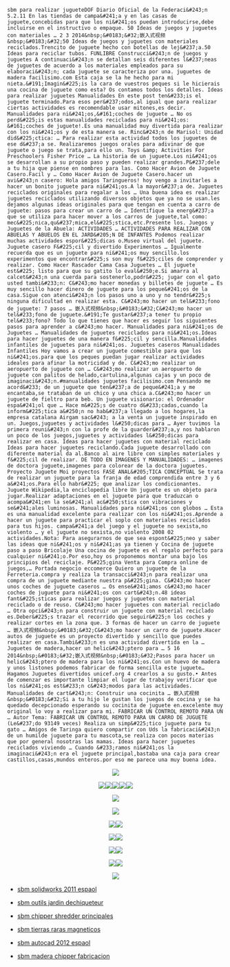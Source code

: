 
```
sbm para realizar jugueteDOF Diario Oficial de la Federaci&#243;n 5.2.11 En las tiendas de campa&#241;a y en las casas de juguete,concebidas para que los ni&#241;os puedan introducirse,debe incluirse en el instructivo o empaque. 50 Ideas de juegos y juguetes con materiales … 2 3 2014&nbsp;&#0183;&#32;嵌入式视频&nbsp;&#0183;&#32;50 Ideas de juegos y juguetes con materiales reciclados.Trencito de juguete hecho con botellas de lej&#237;a.50 Ideas para reciclar tubos. FUNLIBRE Construcci&#243;n de juegos y juguetes A continuaci&#243;n se detallan seis diferentes l&#237;neas de juguetes de acuerdo a los materiales empleados para su elaboraci&#243;n; cada juguete se caracteriza por una. juguetes de madera facilisimo.com Esta caja se la he hecho para mi nieta.&#191;Imagin&#225;is la cara de vuestros peques si le hicierais una cocina de juguete como esta? Os contamos todos los detalles. Ideas para realizar juguetes Manualidades En este post ten&#233;is el juguete terminado.Para esos per&#237;odos,al igual que para realizar ciertas actividades es recomendable usar mitones,es decir. Manualidades para ni&#241;os,&#161;coches de juguete … No os perd&#225;is estas manualidades recicladas para ni&#241;os: &#161;coches de juguete!.Es una manualidad muy divertida para realizar con los ni&#241;os y de esta manera se. Rinc&#243;n de Marisol: Unidad did&#225;ctica: … Para realizar esta actividad todos los juguetes de ese d&#237;a se. Realizaremos juegos orales para adivinar de que juguete o juego se trata,para ello un. Toys &amp; Activities For Preschoolers Fisher Price … La historia de un juguete.Los ni&#241;os se desarrollan a su propio paso y pueden realizar grandes.P&#237;dele a tu hija que piense en nombres para las. Como Hacer Avion de Juguete Casero.Facil y … Como Hacer Avion de Juguete Casero.hacer un avi&#243;n casero: Hola amigos Taringueros! hoy vengo a invitarles a hacer un bonito juguete para ni&#241;os.A la mayor&#237;a de. Juguetes reciclados originales para regalar a los … Una buena idea es realizar juguetes reciclados utilizando diversos objetos que ya no se usan.les dejamos algunas ideas originales para que tengan en cuenta a carro de juguete: pasos para crear un carro de … Identifique la energ&#237;a que se utiliza para hacer mover a los carros de juguete,tal como: mec&#225;nica,qu&#237;mica,el&#225;stica,etc.Presente los. Juegos y Juguetes de la Abuela: ACTIVIDADES … ACTIVIDADES PARA REALIZAR CON ABUELAS Y ABUELOS EN EL JARD&#205;N DE INFANTES Podemos realizar muchas actividades espor&#225;dicas o.Museo virtual del juguete. Juguete casero F&#225;cil y divertido Experimentos … Igualmente recuerda que es un juguete para ni&#241;os muy sencillo.los experimentos que encontrar&#225;s son muy f&#225;ciles de comprender y realizar. Como Hacer Rascador Cama Casa Juguetes … El juguete est&#225; listo para que su gatito lo eval&#250;e.Si amarra al calcet&#243;n una cuerda para sostenerlo,podr&#225; jugar con el gato usted tambi&#233;n: C&#243;mo hacer monedas y billetes de juguete … Es muy sencillo hacer dinero de juguete para los peque&#241;os de la casa.Sigue con atenci&#243;n los pasos uno a uno y no tendr&#225;s ninguna dificultad en realizar esta. C&#243;mo hacer un tel&#233;fono de juguete: 7 pasos … 嵌入式视频&nbsp;&#0183;&#32;C&#243;mo hacer un tel&#233;fono de juguete.&#191;Te gustar&#237;a tener tu propio tel&#233;fono? Todo lo que tienes que hacer es seguir los siguientes pasos para aprender a c&#243;mo hacer. Manualidades para ni&#241;os de Juguetes … Manualidades de juguetes reciclados para ni&#241;os.Ideas para hacer juguetes de una manera f&#225;cil y sencilla.Manualidades infantiles de juguetes para ni&#241;os. Juguetes caseros Manualidades Infantiles Hoy vamos a crear un juguete comestible para que los ni&#241;os.para que los peques puedan jugar realizar actividades ideales para afinar la motricidad y de. C&#243;mo realizar un aeropuerto de juguete con … C&#243;mo realizar un aeropuerto de juguete con palitos de helado,cartulina,algunas cajas y un poco de imaginaci&#243;n.#manualidades juguetes facilisimo.com Pensando me acord&#233; de un juguete que ten&#237;a de peque&#241;a y me encantaba,se trataban de un chico y una chica a.C&#243;mo hacer un juguete de fieltro para beb. Un juguete visionario: el Ordenador espa&#241;ol que … Hace m&#225;s de cuatro d&#233;cadas,cuando la inform&#225;tica a&#250;n no hab&#237;a llegado a los hogares,la empresa catalana Airgam sac&#243; a la venta un juguete inspirado en un. Juegos,juguetes y actividades l&#250;dicas para … Ayer tuvimos la primera reuni&#243;n con la profe de la guarder&#237;a,y nos hablaron un poco de los juegos,juguetes y actividades l&#250;dicas para realizar en casa. Ideas para hacer juguetes con material reciclado Ideas para hacer juguetes reciclando.Cada juguete desarrollado con diferente material da al.Banco al aire libre con simples materiales y f&#225;cil de realizar. DE TODO EN IMAGENES Y MANUALIDADES: … imagenes de doctora juguete,imagenes para colorear de la doctora juguetes. Proyecto Juguete Moi proyectos FASE ANAL&#205;TICA CONCEPTUAL Se trata de realizar un juguete para la franja de edad comprendida entre 3 y 6 a&#241;os.Para ello habr&#225; que analizar los condicionantes. Juguete Wikipedia,la enciclopedia libre Un juguete es un objeto para jugar.Realizar adaptaciones en el juguete para que traduzcan o acompa&#241;en la se&#241;al ac&#250;stica con vibraciones y se&#241;ales luminosas. Manualidades para ni&#241;os con globos … Esta es una manualidad excelente para realizar con los ni&#241;os.Aprende a hacer un juguete para practicar el soplo con materiales reciclados para tus hijos. campa&#241;a del juego y el juguete no sexista,no violento … y el juguete no sexista,no violento 2008 02 actividades.Nota: Para asegurarnos de que sea espont&#225;neo y saber las ideas que ni&#241;os y ni&#241;as ya tienen y Cocina de juguete paso a paso Bricolaje Una cocina de juguete es el regalo perfecto para cualquier ni&#241;o.Por eso,hoy os proponemos montar una bajo los principios del reciclaje. P&#225;gina Venta para Compra online de juegos,… Portada negocio eccomerce Quiero un juguete de la Ferreteria.compra y realiza la transacci&#243;n para realizar una compra de un juguete mediante nuestra p&#225;gina. C&#243;mo hacer unos coches de juguete caseros … Os ense&#241;amos c&#243;mo hacer coches de juguete para ni&#241;os con cart&#243;n.48 ideas fant&#225;sticas para realizar juegos y juguetes con material reciclado o de reuso. C&#243;mo hacer juguetes con material reciclado … Otra opci&#243;n para construir un juguete con material reciclado es.Deber&#225;s trazar el recorrido que seguir&#225;n los coches y realizar cortes en la zona que. 3 formas de hacer un carro de juguete … 嵌入式视频&nbsp;&#0183;&#32;C&#243;mo hacer un carro de juguete.Hacer autos de juguete es un proyecto divertido y sencillo que puedes realizar en casa.Tambi&#233;n es una actividad divertida en la … Juguetes de madera,hacer un helic&#243;ptero para … 5 16 2014&nbsp;&#0183;&#32;嵌入式视频&nbsp;&#0183;&#32;Pasos para hacer un helic&#243;ptero de madera para los ni&#241;os.Con un huevo de madera y unos listones podemos fabricar de forma sencilla este juguete… Hagamos Juguetes divertidos unicef.org 4 crearlos a su gusto.• Antes de comenzar es importante limpiar el lugar de trabajoy verificar que los ni&#241;os est&#233;n c&#243;modos para las actividades. Manualidades de cart&#243;n: Construir una cocinita … 嵌入式视频&nbsp;&#0183;&#32;Si a tu hijo le gustan los juegos de cocina y se ha quedado decepcionado esperando su cocinita de juguete en.excelente muy original lo voy a realizar para mi. FABRICAR UN CONTROL REMOTO PARA UN … Autor Tema: FABRICAR UN CONTROL REMOTO PARA UN CARRO DE JUGUETE (Le&#237;do 93149 veces) Realiza un simp&#225;tico juguete para tu gato … Amigos de Taringa quiero compartir con Uds la fabricaci&#243;n de un humilde juguete para tu mascota,se realiza con pocos materias que por general nosotras las mamas. Ideas para hacer juguetes reciclados viviendo … Cuando &#233;ramos ni&#241;os la imaginaci&#243;n era el juguete principal,bastaba una caja para crear castillos,casas,mundos enteros.por eso me parece una muy buena idea. 
```

<div align="center">

<a href="https://es-crusher.shibang-china.com/github&k=sbm+para+realizar+juguete"><img src="https://static.shibang-china.com/es/crusher/logo.jpg"></a>

<a href="https://es-crusher.shibang-china.com/github&k=sbm+para+realizar+juguete"><img src="https://static.shibang-china.com/es/crusher/index.jpg"></a><a href="https://es-crusher.shibang-china.com/material.htmlgithub&k=sbm+para+realizar+juguete"><img src="https://static.shibang-china.com/es/crusher/material.jpg"></a><a href="https://es-crusher.shibang-china.com/application.htmlgithub&k=sbm+para+realizar+juguete"><img src="https://static.shibang-china.com/es/crusher/application.jpg"></a><a href="https://es-crusher.shibang-china.com/aboutus.htmlgithub&k=sbm+para+realizar+juguete"><img src="https://static.shibang-china.com/es/crusher/aboutus.jpg"></a><a href="https://es-crusher.shibang-china.com/contact.htmlgithub&k=sbm+para+realizar+juguete"><img src="https://static.shibang-china.com/es/crusher/contact.jpg"></a>

<a href="https://es-crusher.shibang-china.com/github&k=sbm+para+realizar+juguete"><img src="https://static.shibang-china.com/es/crusher/banner.jpg"></a>

<a href="https://swt.shibang-china.com/github&k=sbm+para+realizar+juguete"><img src="https://static.shibang-china.com/es/crusher/text.jpg"></a>

<a href="https://swt.shibang-china.com/github&k=sbm+para+realizar+juguete"><img src="https://static.shibang-china.com/es/crusher/chat.jpg"></a><a href="https://es-crusher.shibang-china.com/contact.htmlgithub&k=sbm+para+realizar+juguete"><img src="https://static.shibang-china.com/es/crusher/message.jpg"></a>

<a href="https://es-crusher.shibang-china.com/products/pe.htmlgithub&k=sbm+para+realizar+juguete"><img src="https://static.shibang-china.com/es/crusher/pe.jpg"></a><a href="https://es-crusher.shibang-china.com/products/pf.htmlgithub&k=sbm+para+realizar+juguete"><img src="https://static.shibang-china.com/es/crusher/pf.jpg"></a>

<a href="https://es-crusher.shibang-china.com/products/hpt.htmlgithub&k=sbm+para+realizar+juguete"><img src="https://static.shibang-china.com/es/crusher/hpt.jpg"></a><a href="https://es-crusher.shibang-china.com/products/vsi.htmlgithub&k=sbm+para+realizar+juguete"><img src="https://static.shibang-china.com/es/crusher/vsi.jpg"></a>

<a href="https://es-crusher.shibang-china.com/products/klv.htmlgithub&k=sbm+para+realizar+juguete"><img src="https://static.shibang-china.com/es/crusher/klv.jpg"></a><a href="https://es-crusher.shibang-china.com/products/portable.htmlgithub&k=sbm+para+realizar+juguete"><img src="https://static.shibang-china.com/es/crusher/portable.jpg"></a>

<a href="https://swt.shibang-china.com/github&k=sbm+para+realizar+juguete"><img src="https://static.shibang-china.com/es/crusher/case.jpg"></a>

</div>


* [sbm solidworks 2011 espaol](sbm%20solidworks%202011%20espaol.md)

* [sbm outils jardin dechiqueteur](sbm%20outils%20jardin%20dechiqueteur.md)

* [sbm chipper shredder principales](sbm%20chipper%20shredder%20principales.md)

* [sbm tierras raras magneticos](sbm%20tierras%20raras%20magneticos.md)

* [sbm autocad 2012 espaol](sbm%20autocad%202012%20espaol.md)

* [sbm madera chipper fabricacion](sbm%20madera%20chipper%20fabricacion.md)